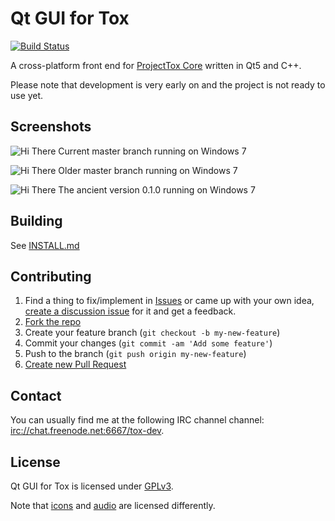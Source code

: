 # Qt GUI for Tox

[![Build Status](https://travis-ci.org/nurupo/ProjectTox-Qt-GUI.png?branch=master)](https://github.com/nurupo/ProjectTox-Qt-GUI)

A cross-platform front end for [ProjectTox Core](https://github.com/irungentoo/ProjectTox-Core) written in Qt5 and C++.

Please note that development is very early on and the project is not ready to use yet.

## Screenshots

![Hi There](http://i.imgur.com/UJFsjgD.png "Current master branch running on Windows 7")
Current master branch running on Windows 7

![Hi There](http://i.imgur.com/sVB0TX9.png "Old master branch running on Windows 7")
Older master branch running on Windows 7

![Hi There](http://i.imgur.com/Wv3lrO7.png "The ancient version 0.1.0 running on Windows 7")
The ancient version 0.1.0 running on Windows 7

## Building

See [INSTALL.md](INSTALL.md)

## Contributing

1. Find a thing to fix/implement in [Issues](https://github.com/nurupo/ProjectTox-Qt-GUI/issues?direction=desc&sort=created&state=open) or came up with your own idea, [create a discussion issue](https://github.com/nurupo/ProjectTox-Qt-GUI/issues/new) for it and get a feedback.
2. [Fork the repo](https://help.github.com/articles/fork-a-repo)
3. Create your feature branch (`git checkout -b my-new-feature`)
4. Commit your changes (`git commit -am 'Add some feature'`)
5. Push to the branch (`git push origin my-new-feature`)
6. [Create new Pull Request](https://help.github.com/articles/using-pull-requests)

## Contact

You can usually find me at the following IRC channel channel: [irc://chat.freenode.net:6667/tox-dev](http://webchat.freenode.net/?channels=#tox-dev).

## License

Qt GUI for Tox is licensed under [GPLv3](COPYING).

Note that [icons](/resources/icons/LICENSE) and [audio](/sounds/license) are licensed differently.
